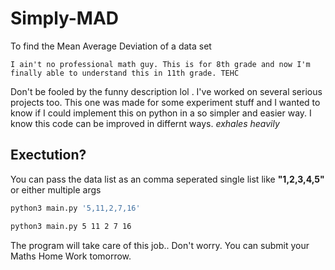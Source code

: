 # Simply-MAD
To find the Mean Average Deviation of a data set

```
I ain't no professional math guy. This is for 8th grade and now I'm finally able to understand this in 11th grade. TEHC
```
Don't be fooled by the funny description lol . I've worked on several serious projects too. This one was made for some experiment stuff and I wanted to know if I could implement this on python in a so simpler and easier way. I know this code can be improved in differnt ways. *exhales heavily*

## Exectution?
You can pass the data list as an comma seperated single list like **"1,2,3,4,5"** or either multiple args
```bash
python3 main.py '5,11,2,7,16'
``` 
```bash
python3 main.py 5 11 2 7 16
```
The program will take care of this job.. Don't worry. You can submit your Maths Home Work tomorrow.